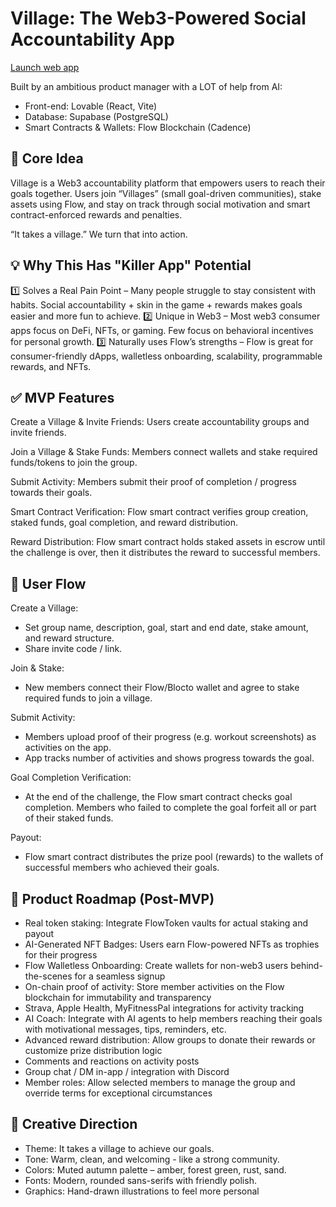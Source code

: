 <h1>Village: The Web3-Powered Social Accountability App</h1>

<a href="https://village-flow-app.lovable.app" target="_blank">Launch web app</a>

Built by an ambitious product manager with a LOT of help from AI:
- Front-end: Lovable (React, Vite)
- Database: Supabase (PostgreSQL)
- Smart Contracts & Wallets: Flow Blockchain (Cadence)

<h2>🌱 Core Idea</h2>

Village is a Web3 accountability platform that empowers users to reach their goals together. Users join “Villages” (small goal-driven communities), stake assets using Flow, and stay on track through social motivation and smart contract-enforced rewards and penalties.

“It takes a village.” We turn that into action.

<h2>💡 Why This Has "Killer App" Potential</h2>

1️⃣ Solves a Real Pain Point – Many people struggle to stay consistent with habits. Social accountability + skin in the game + rewards makes goals easier and more fun to achieve.
2️⃣ Unique in Web3 – Most web3 consumer apps focus on DeFi, NFTs, or gaming. Few focus on behavioral incentives for personal growth.
3️⃣ Naturally uses Flow’s strengths – Flow is great for consumer-friendly dApps, walletless onboarding, scalability, programmable rewards, and NFTs.

<h2>✅ MVP Features</h2>

Create a Village & Invite Friends: Users create accountability groups and invite friends.

Join a Village & Stake Funds: Members connect wallets and stake required funds/tokens to join the group.

Submit Activity: Members submit their proof of completion / progress towards their goals.

Smart Contract Verification: Flow smart contract verifies group creation, staked funds, goal completion, and reward distribution.

Reward Distribution: Flow smart contract holds staked assets in escrow until the challenge is over, then it distributes the reward to successful members.


<h2>🔁 User Flow</h2>

Create a Village:
- Set group name, description, goal, start and end date, stake amount, and reward structure.
- Share invite code / link.

Join & Stake:
- New members connect their Flow/Blocto wallet and agree to stake required funds to join a village.

Submit Activity:
- Members upload proof of their progress (e.g. workout screenshots) as activities on the app.
- App tracks number of activities and shows progress towards the goal.

Goal Completion Verification:
- At the end of the challenge, the Flow smart contract checks goal completion. Members who failed to complete the goal forfeit all or part of their staked funds.

Payout:
- Flow smart contract distributes the prize pool (rewards) to the wallets of successful members who achieved their goals.


<h2>🌟 Product Roadmap (Post-MVP) </h2>

- Real token staking: Integrate FlowToken vaults for actual staking and payout
- AI-Generated NFT Badges: Users earn Flow-powered NFTs as trophies for their progress
- Flow Walletless Onboarding: Create wallets for non-web3 users behind-the-scenes for a seamless signup
- On-chain proof of activity: Store member activities on the Flow blockchain for immutability and transparency
- Strava, Apple Health, MyFitnessPal integrations for activity tracking
- AI Coach: Integrate with AI agents to help members reaching their goals with motivational messages, tips, reminders, etc. 
- Advanced reward distribution: Allow groups to donate their rewards or customize prize distribution logic
- Comments and reactions on activity posts
- Group chat / DM in-app / integration with Discord
- Member roles: Allow selected members to manage the group and override terms for exceptional circumstances

<h2>🎨 Creative Direction</h2>

- Theme: It takes a village to achieve our goals.
- Tone: Warm, clean, and welcoming - like a strong community.
- Colors: Muted autumn palette – amber, forest green, rust, sand.
- Fonts: Modern, rounded sans-serifs with friendly polish.
- Graphics: Hand-drawn illustrations to feel more personal
